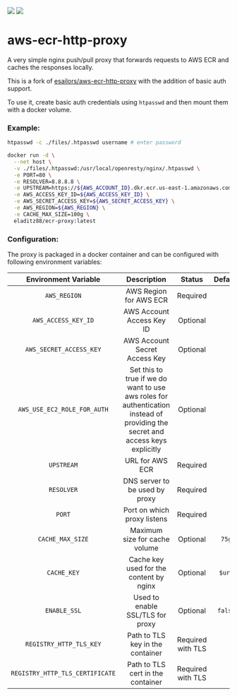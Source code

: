 <p align="left">
    <a href="https://hub.docker.com/r/esailors/aws-ecr-http-proxy" alt="Pulls">
        <img src="https://img.shields.io/docker/pulls/esailors/aws-ecr-http-proxy" /></a>
    <a href="https://www.esailors.de" alt="Maintained">
        <img src="https://img.shields.io/maintenance/yes/2022.svg" /></a>

</p>

# aws-ecr-http-proxy

A very simple nginx push/pull proxy that forwards requests to AWS ECR and caches the responses locally.

This is a fork of [esailors/aws-ecr-http-proxy](https://github.com/Lotto24/aws-ecr-http-proxy) with the addition of basic auth support.

To use it, create basic auth credentials using `htpasswd` and then mount them with a docker volume.

### Example:

```sh
htpasswd -c ./files/.htpasswd username # enter password

docker run -d \
  --net host \
  -v ./files/.htpasswd:/usr/local/openresty/nginx/.htpasswd \
  -e PORT=80 \
  -e RESOLVER=8.8.8.8 \
  -e UPSTREAM=https://${AWS_ACCOUNT_ID}.dkr.ecr.us-east-1.amazonaws.com \
  -e AWS_ACCESS_KEY_ID=${AWS_ACCESS_KEY_ID} \
  -e AWS_SECRET_ACCESS_KEY=${AWS_SECRET_ACCESS_KEY} \
  -e AWS_REGION=${AWS_REGION} \
  -e CACHE_MAX_SIZE=100g \
  eladitz88/ecr-proxy:latest
```

### Configuration:
The proxy is packaged in a docker container and can be configured with following environment variables:

| Environment Variable                | Description                                    | Status                            | Default    |
| :---------------------------------: | :--------------------------------------------: | :-------------------------------: | :--------: |
| `AWS_REGION`                        | AWS Region for AWS ECR                         | Required                          |            |
| `AWS_ACCESS_KEY_ID`                 | AWS Account Access Key ID                      | Optional                          |            |
| `AWS_SECRET_ACCESS_KEY`             | AWS Account Secret Access Key                  | Optional                          |            |
| `AWS_USE_EC2_ROLE_FOR_AUTH`                  | Set this to true if we do want to use aws roles for authentication instead of providing the secret and access keys explicitly | Optional                          |            |
| `UPSTREAM`                          | URL for AWS ECR                                | Required                          |            |
| `RESOLVER`                          | DNS server to be used by proxy                 | Required                          |            |
| `PORT`                              | Port on which proxy listens                    | Required                          |            |
| `CACHE_MAX_SIZE`                    | Maximum size for cache volume                  | Optional                          |  `75g`     |
| `CACHE_KEY`                         | Cache key used for the content by nginx        | Optional                          |  `$uri`    |
| `ENABLE_SSL`                        | Used to enable SSL/TLS for proxy               | Optional                          | `false`    |
| `REGISTRY_HTTP_TLS_KEY`             | Path to TLS key in the container               | Required with TLS                 |            |
| `REGISTRY_HTTP_TLS_CERTIFICATE`     | Path to TLS cert in the container              | Required with TLS                 |            |
